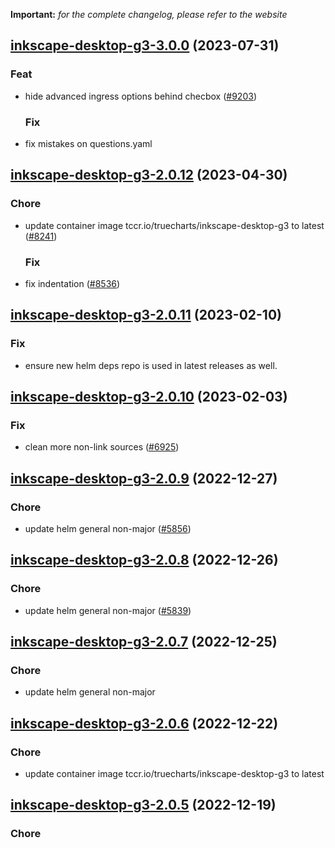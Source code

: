 **Important:**
*for the complete changelog, please refer to the website*













## [inkscape-desktop-g3-3.0.0](https://github.com/truecharts/charts/compare/inkscape-desktop-g3-2.0.12...inkscape-desktop-g3-3.0.0) (2023-07-31)

### Feat

- hide advanced ingress options behind checbox ([#9203](https://github.com/truecharts/charts/issues/9203))
  
  ### Fix

- fix mistakes on questions.yaml
  
  


## [inkscape-desktop-g3-2.0.12](https://github.com/truecharts/charts/compare/inkscape-desktop-g3-2.0.11...inkscape-desktop-g3-2.0.12) (2023-04-30)

### Chore

- update container image tccr.io/truecharts/inkscape-desktop-g3 to latest ([#8241](https://github.com/truecharts/charts/issues/8241))
  
  ### Fix

- fix indentation ([#8536](https://github.com/truecharts/charts/issues/8536))
  
  


## [inkscape-desktop-g3-2.0.11](https://github.com/truecharts/charts/compare/inkscape-desktop-g3-2.0.10...inkscape-desktop-g3-2.0.11) (2023-02-10)

### Fix

- ensure new helm deps repo is used in latest releases as well.
  
  


## [inkscape-desktop-g3-2.0.10](https://github.com/truecharts/charts/compare/inkscape-desktop-g3-2.0.9...inkscape-desktop-g3-2.0.10) (2023-02-03)

### Fix

-  clean more non-link sources ([#6925](https://github.com/truecharts/charts/issues/6925))
  
  


## [inkscape-desktop-g3-2.0.9](https://github.com/truecharts/charts/compare/inkscape-desktop-g3-2.0.8...inkscape-desktop-g3-2.0.9) (2022-12-27)

### Chore

- update helm general non-major ([#5856](https://github.com/truecharts/charts/issues/5856))
  
  


## [inkscape-desktop-g3-2.0.8](https://github.com/truecharts/charts/compare/inkscape-desktop-g3-2.0.7...inkscape-desktop-g3-2.0.8) (2022-12-26)

### Chore

- update helm general non-major ([#5839](https://github.com/truecharts/charts/issues/5839))
  
  


## [inkscape-desktop-g3-2.0.7](https://github.com/truecharts/charts/compare/inkscape-desktop-g3-2.0.6...inkscape-desktop-g3-2.0.7) (2022-12-25)

### Chore

- update helm general non-major
  
  


## [inkscape-desktop-g3-2.0.6](https://github.com/truecharts/charts/compare/inkscape-desktop-g3-2.0.5...inkscape-desktop-g3-2.0.6) (2022-12-22)

### Chore

- update container image tccr.io/truecharts/inkscape-desktop-g3 to latest
  
  


## [inkscape-desktop-g3-2.0.5](https://github.com/truecharts/charts/compare/inkscape-desktop-g3-2.0.4...inkscape-desktop-g3-2.0.5) (2022-12-19)

### Chore

